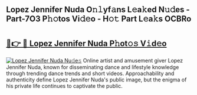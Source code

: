 ## Lopez Jennifer Nuda O𝚗𝚕yf𝚊ns L𝚎a𝚔ed N𝚞𝚍es - Part-7O3 P𝚑𝚘tos Vi𝚍𝚎o - H𝚘𝚝 Part L𝚎a𝚔s OCBRo

# <h2><a href="http://kf07on.oniu.top/?m=Lopez+Jennifer+Nuda">🔗👉 🔴 Lopez Jennifer Nuda P𝚑ot𝚘𝚜 V𝚒d𝚎o</a></h2>

[![Lopez Jennifer Nuda Nu𝚍e𝚜](https://i.imgur.com/0qMVB7G.gif)](http://kf07on.oniu.top/?m=Lopez+Jennifer+Nuda)
Online artist and amusement giver Lopez Jennifer Nuda, known for disseminating dance and lifestyle knowledge through trending dance trends and short videos. Approachability and authenticity define Lopez Jennifer Nuda's public image, but the enigma of his private life continues to captivate the public.  
